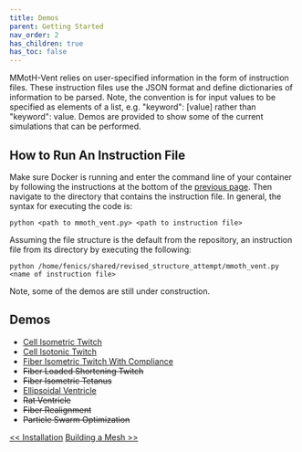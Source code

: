 ```yaml
---
title: Demos
parent: Getting Started
nav_order: 2
has_children: true
has_toc: false
---
```


MMotH-Vent relies on user-specified information in the form of instruction files. These instruction files use the JSON format and define dictionaries of information to be parsed. Note, the convention is for input values to be specified as elements of a list, e.g. "keyword": [value] rather than "keyword": value. Demos are provided to show some of the current simulations that can be performed.  

How to Run An Instruction File
------------------------------
Make sure Docker is running and enter the command line of your container by following the instructions at the bottom of the [previous page](../installation/installation.md#enter-container-command-line). Then navigate to the directory that contains the instruction file. In general, the syntax for executing the code is:

```
python <path to mmoth_vent.py> <path to instruction file>
```

Assuming the file structure is the default from the repository, an instruction file from its directory by executing the following:

```
python /home/fenics/shared/revised_structure_attempt/mmoth_vent.py <name of instruction file>
```

Note, some of the demos are still under construction.  

Demos  
-----
- [Cell Isometric Twitch](/cell_isometric_demo_page/single_cell_isometric_demo_page.md)
- [Cell Isotonic Twitch](/cell_isotonic_twitch_page/cell_isotonic_twitch_demo.md)
- [Fiber Isometric Twitch With Compliance](/fiber_isometric_twitch_with_compliance_page/fiber_isometric_twitch_with_compliance_demo.md)
- ~~Fiber Loaded Shortening Twitch~~
- ~~Fiber Isometric Tetanus~~
- [Ellipsoidal Ventricle](/ventricle_ellipsoid_page/ventricle_ellipsoid_demo.md)
- ~~Rat Ventricle~~
- ~~Fiber Realignment~~
- ~~Particle Swarm Optimization~~

<a href="../installation/installation.html" class="btn btn--primary"><< Installation</a>
<a href="../creating_input_files/fenics_input_readme.html" class="btn btn--primary">Building a Mesh >></a>
